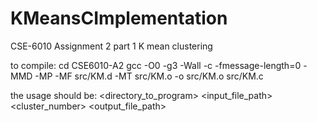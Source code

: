 # KMeansCImplementation
CSE-6010 Assignment 2 part 1 K mean clustering

to compile:
cd CSE6010-A2
gcc -O0 -g3 -Wall -c -fmessage-length=0 -MMD -MP -MF src/KM.d -MT src/KM.o -o src/KM.o src/KM.c

the usage should be:
<directory_to_program> <input_file_path> <cluster_number> <output_file_path>
